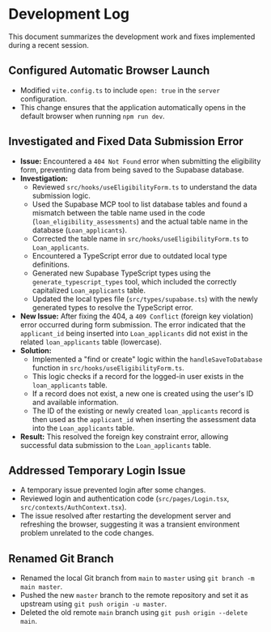 # Development Log

This document summarizes the development work and fixes implemented during a recent session.

## Configured Automatic Browser Launch

- Modified `vite.config.ts` to include `open: true` in the `server` configuration.
- This change ensures that the application automatically opens in the default browser when running `npm run dev`.

## Investigated and Fixed Data Submission Error

- **Issue:** Encountered a `404 Not Found` error when submitting the eligibility form, preventing data from being saved to the Supabase database.
- **Investigation:**
    - Reviewed `src/hooks/useEligibilityForm.ts` to understand the data submission logic.
    - Used the Supabase MCP tool to list database tables and found a mismatch between the table name used in the code (`loan_eligibility_assessments`) and the actual table name in the database (`Loan_applicants`).
    - Corrected the table name in `src/hooks/useEligibilityForm.ts` to `Loan_applicants`.
    - Encountered a TypeScript error due to outdated local type definitions.
    - Generated new Supabase TypeScript types using the `generate_typescript_types` tool, which included the correctly capitalized `Loan_applicants` table.
    - Updated the local types file (`src/types/supabase.ts`) with the newly generated types to resolve the TypeScript error.
- **New Issue:** After fixing the 404, a `409 Conflict` (foreign key violation) error occurred during form submission. The error indicated that the `applicant_id` being inserted into `Loan_applicants` did not exist in the related `loan_applicants` table (lowercase).
- **Solution:**
    - Implemented a "find or create" logic within the `handleSaveToDatabase` function in `src/hooks/useEligibilityForm.ts`.
    - This logic checks if a record for the logged-in user exists in the `loan_applicants` table.
    - If a record does not exist, a new one is created using the user's ID and available information.
    - The ID of the existing or newly created `loan_applicants` record is then used as the `applicant_id` when inserting the assessment data into the `Loan_applicants` table.
- **Result:** This resolved the foreign key constraint error, allowing successful data submission to the `Loan_applicants` table.

## Addressed Temporary Login Issue

- A temporary issue prevented login after some changes.
- Reviewed login and authentication code (`src/pages/Login.tsx`, `src/contexts/AuthContext.tsx`).
- The issue resolved after restarting the development server and refreshing the browser, suggesting it was a transient environment problem unrelated to the code changes.

## Renamed Git Branch

- Renamed the local Git branch from `main` to `master` using `git branch -m main master`.
- Pushed the new `master` branch to the remote repository and set it as upstream using `git push origin -u master`.
- Deleted the old remote `main` branch using `git push origin --delete main`.
